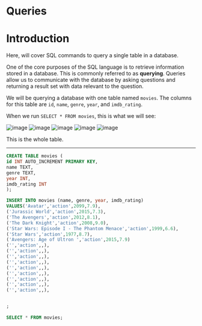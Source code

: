 # Queries

# Introduction

Here, will cover SQL commands to query a single table in a database.

One of the core purposes of the SQL language is to retrieve information stored in a database. This is commonly referred to as **querying**.
Queries allow us to communicate with the database by asking questions and returning a result set with data relevant to the question. 

We will be querying a database with one table named `movies`. The columns for this table are `id`, `name`, `genre`, `year`, and `imdb_rating`.

When we run `SELECT * FROM movies`, this is what we will see:

![image](https://user-images.githubusercontent.com/107522496/208546672-12ce1779-ca8a-401d-8649-c8283e4c6442.png)
![image](https://user-images.githubusercontent.com/107522496/208546796-ca830b3b-1ba2-4d23-aacc-4153d3759de7.png)
![image](https://user-images.githubusercontent.com/107522496/208546853-5a7bb9cf-50f5-434e-99d4-706ad5d138b5.png)
![image](https://user-images.githubusercontent.com/107522496/208546911-78004cd8-5adf-4084-adab-1443f1d7bda0.png)
![image](https://user-images.githubusercontent.com/107522496/208547001-af26d8cd-ec0c-47d8-87ae-e76a9d81ef93.png)

This is the whole table.

---


```sql
CREATE TABLE movies (
id INT AUTO_INCREMENT PRIMARY KEY,
name TEXT,
genre TEXT,
year INT,
imdb_rating INT
);

INSERT INTO movies (name, genre, year, imdb_rating)
VALUES('Avatar','action',2099,7.9),
('Jurassic World','action',2015,7.3),
('The Avengers','action',2012,8.1),
('The Dark Knight','action',2008,9.0),
('Star Wars: Episode I - The Phantom Menace','action',1999,6.6),
('Star Wars','action',1977,8.7),
('Avengers: Age of Ultron ','action',2015,7.9)
('','action',,),
('','action',,),
('','action',,),
('','action',,),
('','action',,),
('','action',,),
('','action',,),
('','action',,),
('','action',,),


;
      
SELECT * FROM movies;
```































